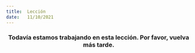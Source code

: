 ```yaml
---
title:  Lección
date:   11/10/2021
---
```


### <center>Todavía estamos trabajando en esta lección. Por favor, vuelva más tarde.</center>